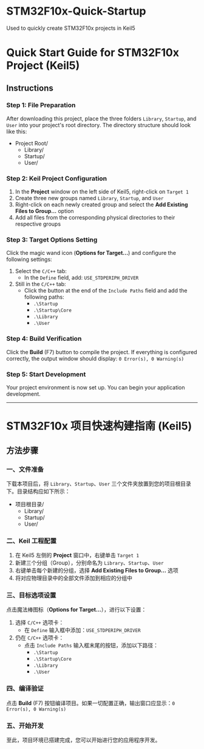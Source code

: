 # STM32F10x-Quick-Startup
Used to quickly create STM32F10x projects in Keil5

# Quick Start Guide for STM32F10x Project (Keil5)

## Instructions

### Step 1: File Preparation
After downloading this project, place the three folders `Library`, `Startup`, and `User` into your project's root directory. The directory structure should look like this:

- Project Root/
  - Library/
  - Startup/
  - User/


### Step 2: Keil Project Configuration
1. In the **Project** window on the left side of Keil5, right-click on `Target 1`
2. Create three new groups named `Library`, `Startup`, and `User`
3. Right-click on each newly created group and select the **Add Existing Files to Group...** option
4. Add all files from the corresponding physical directories to their respective groups

### Step 3: Target Options Setting
Click the magic wand icon (**Options for Target...**) and configure the following settings:

1. Select the `C/C++` tab:
   - In the `Define` field, add: `USE_STDPERIPH_DRIVER`
2. Still in the `C/C++` tab:
   - Click the button at the end of the `Include Paths` field and add the following paths:
     - `.\Startup`
     - `.\Startup\Core`
     - `.\Library`
     - `.\User`

### Step 4: Build Verification
Click the **Build** (F7) button to compile the project. If everything is configured correctly, the output window should display: `0 Error(s), 0 Warning(s)`

### Step 5: Start Development
Your project environment is now set up. You can begin your application development.

---

# STM32F10x 项目快速构建指南 (Keil5)

## 方法步骤

### 一、文件准备
下载本项目后，将 `Library`、`Startup`、`User` 三个文件夹放置到您的项目根目录下。目录结构应如下所示：

- 项目根目录/
  - Library/
  - Startup/
  - User/

### 二、Keil 工程配置
1. 在 Keil5 左侧的 **Project** 窗口中，右键单击 `Target 1`
2. 新建三个分组（Group），分别命名为 `Library`、`Startup`、`User`
3. 右键单击每个新建的分组，选择 **Add Existing Files to Group...** 选项
4. 将对应物理目录中的全部文件添加到相应的分组中

### 三、目标选项设置
点击魔法棒图标（**Options for Target...**），进行以下设置：

1. 选择 `C/C++` 选项卡：
   - 在 `Define` 输入框中添加：`USE_STDPERIPH_DRIVER`
2. 仍在 `C/C++` 选项卡：
   - 点击 `Include Paths` 输入框末尾的按钮，添加以下路径：
     - `.\Startup`
     - `.\Startup\Core`
     - `.\Library`
     - `.\User`

### 四、编译验证
点击 **Build** (F7) 按钮编译项目。如果一切配置正确，输出窗口应显示：`0 Error(s), 0 Warning(s)`

### 五、开始开发
至此，项目环境已搭建完成，您可以开始进行您的应用程序开发。
